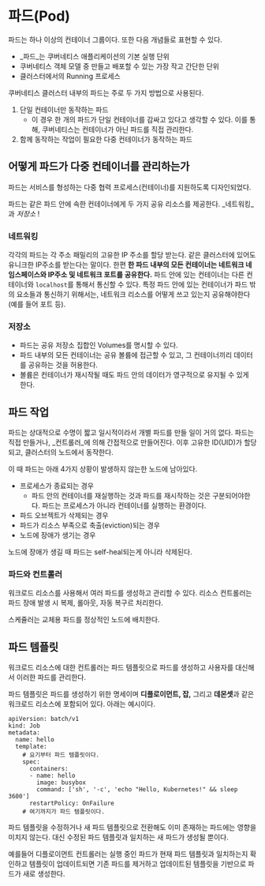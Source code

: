 # 파드\(Pod\)

파드는 하나 이상의 컨테이너 그룹이다. 또한 다음 개념들로 표현할 수 있다.

* _파드_는 쿠버네티스 애플리케이션의 기본 실행 단위
* 쿠버네티스 객체 모델 중 만들고 배포할 수 있는 가장 작고 간단한 단위
* 클러스터에서의 Running 프로세스

쿠버네티스 클러스터 내부의 파드는 주로 두 가지 방법으로 사용된다.

1. 단일 컨테이너만 동작하는 파드
   * 이 경우 한 개의 파드가 단일 컨테이너를 감싸고 있다고 생각할 수 있다. 이를 통해, 쿠버네티스는 컨테이너가 아닌 파드를 직접 관리한다.
2. 함께 동작하는 작업이 필요한 다중 컨테이너가 동작하는 파드

## 어떻게 파드가 다중 컨테이너를 관리하는가

파드는 서비스를 형성하는 다중 협력 프로세스\(컨테이너\)를 지원하도록 디자인되었다.

파드는 같은 파드 안에 속한 컨테이너에게 두 가지 공유 리소스를 제공한다. _네트워킹_과 _저장소_ !

### 네트워킹

각각의 파드는 각 주소 패밀리의 고유한 IP 주소를 할당 받는다. 같은 클러스터에 있어도 유니크한 IP주소를 받는다는 말이다. 한편 **한 파드 내부의 모든 컨테이너는 네트워크 네임스페이스와 IP주소 및 네트워크 포트를 공유한다.** 파드 안에 있는 컨테이너는 다른 컨테이너와 `localhost`를 통해서 통신할 수 있다. 특정 파드 안에 있는 컨테이너가 파드 밖의 요소들과 통신하기 위해서는, 네트워크 리소스를 어떻게 쓰고 있는지 공유해야한다\(예를 들어 포트 등\).

### 저장소

* 파드는 공유 저장소 집합인 Volumes를 명시할 수 있다.
* 파드 내부의 모든 컨테이너는 공유 볼륨에 접근할 수 있고, 그 컨테이너끼리 데이터를 공유하는 것을 허용한다.
* 볼륨은 컨테이너가 재시작될 때도 파드 안의 데이터가 영구적으로 유지될 수 있게 한다.

## 파드 작업

파드는 상대적으로 수명이 짧고 일시적이라서 개별 파드를 만들 일이 거의 없다. 파드는 직접 만들거나, _컨트롤러_에 의해 간접적으로 만들어진다. 이후 고유한 ID\(UID\)가 할당되고, 클러스터의 노드에서 동작한다.

이 때 파드는 아래 4가지 상황이 발생하지 않는한 노드에 남아있다.

* 프로세스가 종료되는 경우
  * 파드 안의 컨테이너를 재실행하는 것과 파드를 재시작하는 것은 구분되어야한다. 파드는 프로세스가 아니라 컨테이너를 실행하는 환경이다.
* 파드 오브젝트가 삭제되는 경우
* 파드가 리소스 부족으로 축출\(eviction\)되는 경우
* 노드에 장애가 생기는 경우

노드에 장애가 생길 때 파드는 self-heal되는게 아니라 삭제된다.

### 파드와 컨트롤러

워크로드 리소스를 사용해서 여러 파드를 생성하고 관리할 수 있다. 리소스 컨트롤러는 파드 장애 발생 시 복제, 롤아웃, 자동 복구르 처리한다.

스케쥴러는 교체용 파드를 정상적인 노드에 배치한다.

## 파드 템플릿

워크로드 리소스에 대한 컨트롤러는 파드 템플릿으로 파드를 생성하고 사용자를 대신해서 이러한 파드를 관리한다.

파드 템플릿은 파드를 생성하기 위한 명세이며 **디플로이먼트, 잡,** 그리고 **데몬셋**과 같은 워크로드 리소스에 포함되어 있다. 아래는 예시이다.

```text
apiVersion: batch/v1
kind: Job
metadata:
  name: hello
  template:
    # 요기부터 파드 템플릿이다.
    spec:
      containers:
      - name: hello
        image: busybox
        command: ['sh', '-c', 'echo "Hello, Kubernetes!" && sleep 3600']
      restartPolicy: OnFailure
    # 여기까지가 파드 템플릿이다.
```

파드 템플릿을 수정하거나 새 파드 템플릿으로 전환해도 이미 존재하는 파드에는 영향을 미치지 않는다. 대신 수정된 파드 템플릿과 일치하는 새 파드가 생성될 뿐이다.

예를들어 디플로이먼트 컨트롤러는 실행 중인 파드가 현재 파드 템플릿과 일치하는지 확인하고 템플릿이 업데이트되면 기존 파드를 제거하고 업데이트된 템플릿을 기반으로 파드가 새로 생성한다.

